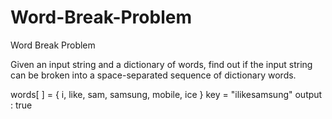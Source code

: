 # Word-Break-Problem

Word Break Problem

Given an input string and a dictionary of words, find out if the input string can be broken into a space-separated sequence of dictionary words.

words[ ] = { i, like, sam, samsung, mobile, ice }
key = "ilikesamsung"
output : true